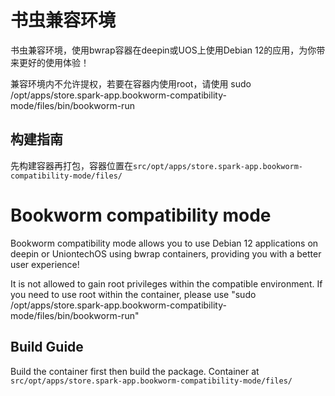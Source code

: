 # 书虫兼容环境
书虫兼容环境，使用bwrap容器在deepin或UOS上使用Debian 12的应用，为你带来更好的使用体验！

兼容环境内不允许提权，若要在容器内使用root，请使用 sudo /opt/apps/store.spark-app.bookworm-compatibility-mode/files/bin/bookworm-run

## 构建指南

先构建容器再打包，容器位置在`src/opt/apps/store.spark-app.bookworm-compatibility-mode/files/`


# Bookworm compatibility mode

Bookworm compatibility mode allows you to use Debian 12 applications on deepin or UniontechOS using bwrap containers, providing you with a better user experience!

It is not allowed to gain root privileges within the compatible environment. If you need to use root within the container, please use "sudo /opt/apps/store.spark-app.bookworm-compatibility-mode/files/bin/bookworm-run"

## Build Guide

Build the container first then build the package. Container at `src/opt/apps/store.spark-app.bookworm-compatibility-mode/files/` 
